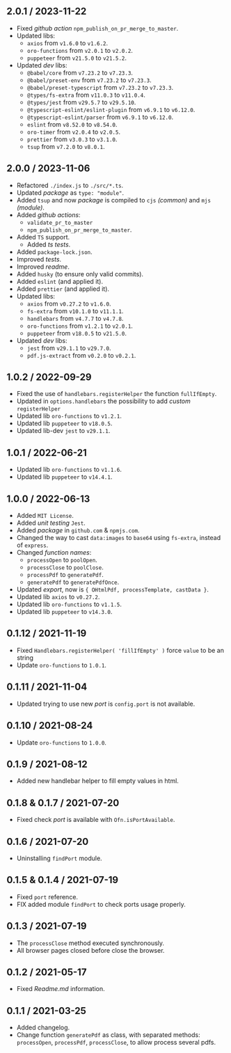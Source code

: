## 2.0.1 / 2023-11-22
* Fixed _github action_ `npm_publish_on_pr_merge_to_master`.
* Updated libs:
  * `axios` from `v1.6.0` to `v1.6.2`.
  * `oro-functions` from `v2.0.1` to `v2.0.2`.
  * `puppeteer` from `v21.5.0` to `v21.5.2`.
* Updated _dev_ libs:
  * `@babel/core` from `v7.23.2` to `v7.23.3`.
  * `@babel/preset-env` from `v7.23.2` to `v7.23.3`.
  * `@babel/preset-typescript` from `v7.23.2` to `v7.23.3`.
  * `@types/fs-extra` from `v11.0.3` to `v11.0.4`.
  * `@types/jest` from `v29.5.7` to `v29.5.10`.
  * `@typescript-eslint/eslint-plugin` from `v6.9.1` to `v6.12.0`.
  * `@typescript-eslint/parser` from `v6.9.1` to `v6.12.0`.
  * `eslint` from `v8.52.0` to `v8.54.0`.
  * `oro-timer` from `v2.0.4` to `v2.0.5`.
  * `prettier` from `v3.0.3` to `v3.1.0`.
  * `tsup` from `v7.2.0` to `v8.0.1`.

## 2.0.0 / 2023-11-06
* Refactored `./index.js` to `./src/*.ts`.
* Updated _package_ as `type: "module"`.
* Added `tsup` and now _package_ is compiled to `cjs` _(common)_ and `mjs` _(module)_.
* Added _github actions_:
  * `validate_pr_to_master`
  * `npm_publish_on_pr_merge_to_master`.
* Added `TS` support.
  * Added _ts tests_.
* Added `package-lock.json`.
* Improved _tests_.
* Improved _readme_.
* Added `husky` (to ensure only valid commits).
* Added `eslint` (and applied it).
* Added `prettier` (and applied it).
* Updated libs:
  * `axios` from `v0.27.2` to `v1.6.0`.
  * `fs-extra` from `v10.1.0` to `v11.1.1`.
  * `handlebars` from `v4.7.7` to `v4.7.8`.
  * `oro-functions` from `v1.2.1` to `v2.0.1`.
  * `puppeteer` from `v18.0.5` to `v21.5.0`.
* Updated _dev_ libs:
  * `jest` from `v29.1.1` to `v29.7.0`.
  * `pdf.js-extract` from `v0.2.0` to `v0.2.1`.

## 1.0.2 / 2022-09-29
* Fixed the use of `handlebars.registerHelper` the function `fullIfEmpty`.
* Updated in `options.handlebars` the possibility to add _custom_ `registerHelper`
* Updated lib `oro-functions` to `v1.2.1`.
* Updated lib `puppeteer` to `v18.0.5`.
* Updated lib-dev `jest` to `v29.1.1`.

## 1.0.1 / 2022-06-21
* Updated lib `oro-functions` to `v1.1.6`.
* Updated lib `puppeteer` to `v14.4.1`.

## 1.0.0 / 2022-06-13
* Added `MIT License`.
* Added _unit testing_ `Jest`.
* Added _package_ in `github.com` & `npmjs.com`.
* Changed the way to cast `data:images` to `base64` using `fs-extra`, instead of `express`.
* Changed _function names_:
  * `processOpen` to `poolOpen`.
  * `processClose` to `poolClose`.
  * `processPdf` to `generatePdf`.
  * `generatePdf` to `generatePdfOnce`.
* Updated _export_, now is `{ OHtmlPdf, processTemplate, castData }`.
* Updated lib `axios` to `v0.27.2`.
* Updated lib `oro-functions` to `v1.1.5`.
* Updated lib `puppeteer` to `v14.3.0`.

## 0.1.12 / 2021-11-19
* Fixed `Handlebars.registerHelper( 'fillIfEmpty' )` force `value` to be an string
* Update `oro-functions` to `1.0.1`.

## 0.1.11 / 2021-11-04
* Updated trying to use new _port_ is `config.port` is not available.

## 0.1.10 / 2021-08-24
* Update `oro-functions` to `1.0.0`.

## 0.1.9 / 2021-08-12
* Added new handlebar helper to fill empty values in html.

## 0.1.8 & 0.1.7 / 2021-07-20
* Fixed check _port_ is available with `Ofn.isPortAvailable`.

## 0.1.6 / 2021-07-20
* Uninstalling `findPort` module.

## 0.1.5 & 0.1.4 / 2021-07-19
* Fixed `port` reference.
* FIX added module `findPort` to check ports usage properly.

## 0.1.3 / 2021-07-19
* The `processClose` method executed synchronously.
* All browser pages closed before close the browser.

## 0.1.2 / 2021-05-17
* Fixed _Readme.md_ information.

## 0.1.1 / 2021-03-25
* Added changelog.
* Change function `generatePdf` as class, with separated methods:<br> `processOpen`, `processPdf`, `processClose`, to allow process several pdfs.
